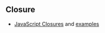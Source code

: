 ## Closure

* [JavaScript Closures](https://veerasundar.com/blog/2013/08/javascript-closures/) and [examples](https://veerasundar.com/blog/2013/08/javascript-closure-examples/)